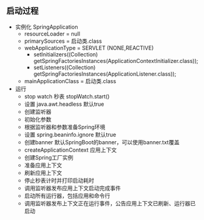 ## 启动过程

- 实例化 SpringApplication
  - resourceLoader = null
  - primarySources = 启动类.class
  - webApplicationType = SERVLET (NONE,REACTIVE)
	- setInitializers((Collection) getSpringFactoriesInstances(ApplicationContextInitializer.class));
	- setListeners((Collection) getSpringFactoriesInstances(ApplicationListener.class));
  - mainApplicationClass = 启动类.class
- 运行
  - stop watch 秒表 stopWatch.start()
  - 设置 java.awt.headless 默认true
  - 创建监听器
  - 初始化参数
  - 根据监听器和参数准备Spring环境
  - 设置 spring.beaninfo.ignore 默认true
  - 创建banner 默认SpringBoot的banner，可以使用banner.txt覆盖
  - createApplicationContext 应用上下文
  - 创建Spring工厂实例
  - 准备应用上下文
  - 刷新应用上下文
  - 停止秒表计时并打印启动耗时
  - 调用监听器发布应用上下文启动完成事件
  - 启动所有运行器，包括应用和命令行
  - 调用监听器发布上下文正在运行事件，公告应用上下文已刷新、运行器已启动